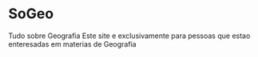 # SoGeo
Tudo sobre Geografia
Este site e exclusivamente para pessoas que estao enteresadas em materias de Geografia 
